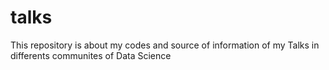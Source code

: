 # talks
This repository is about my codes and source of information of my Talks in differents communites of Data Science
